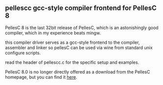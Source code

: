 pellescc gcc-style compiler frontend for PellesC 8
--------------------------------------------------

PellesC 8 is the last 32bit release of PellesC, which is an astonishingly
good compiler, which in my experience beats mingw.

this compiler driver serves as a gcc-style frontend to the compiler,
assembler and linker so pellesC can be used via wine from standard
unix configure scripts.

read the header of pellescc.c for the specific setup and examples.

PellesC 8.0 is no longer directly offered as a download from the PellesC
homepage, but you can find it [here](http://www.smorgasbordet.com/pellesc/800/setup.exe).
